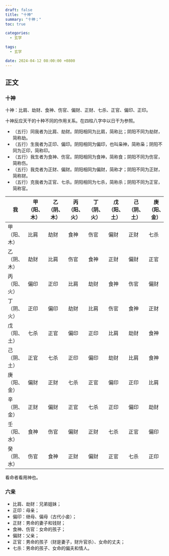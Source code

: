 ```yaml
---
draft: false
title: "十神"
summary: "十神；"
toc: true

categories:
  - 玄学

tags:
  - 玄学

date: 2024-04-12 08:00:00 +0800
---
```


## 正文

### 十神

十神：比肩、劫财、食神、伤官、偏财、正财、七杀、正官、偏印、正印。

十神反应天干的十种不同的作用关系。在四柱八字中以日干为参照。

- （五行）同我者为比肩、劫财。阴阳相同为比肩，简称比；阴阳不同为劫财，简称劫。
- （五行）生我者为正印、偏印。阴阳相同为偏印，也叫枭神，简称枭；阴阳不同为正印，简称印。
- （五行）我生者为食神、伤官。阴阳相同为食神，简称食；阴阳不同为伤官，简称伤。
- （五行）我克者为正财、偏财。阴阳相同为偏财，简称才；阴阳不同为正财，简称财。
- （五行）克我者为正官、七杀。阴阳相同为七杀，简称杀；阴阳不同为正官，简称官。

| 我      | 甲（阳、木） | 乙（阴、木） | 丙（阳、火） | 丁（阴、火） | 戊（阳、土） | 己（阴、土） | 庚（阳、金） | 辛（阴、金） | 壬（阳、水） | 癸（阴、水） |
|--------|--------|--------|--------|--------|--------|--------|--------|--------|--------|--------|
| 甲（阳、木） | 比肩     | 劫财     | 食神     | 伤官     | 偏财     | 正财     | 七杀     | 正官     | 偏印     | 正印     |
| 乙（阴、木） | 劫财     | 比肩     | 伤官     | 食神     | 正财     | 偏财     | 正官     | 七杀     | 正印     | 偏印     |
| 丙（阳、火） | 偏印     | 正印     | 比肩     | 劫财     | 食神     | 伤官     | 偏财     | 正财     | 七杀     | 正官     |
| 丁（阴、火） | 正印     | 偏印     | 劫财     | 比肩     | 伤官     | 食神     | 正财     | 偏财     | 正官     | 七杀     |
| 戊（阳、土） | 七杀     | 正官     | 偏印     | 正印     | 比肩     | 劫财     | 食神     | 伤官     | 偏财     | 正财     |
| 己（阴、土） | 正官     | 七杀     | 正印     | 偏印     | 劫财     | 比肩     | 食神     | 正财     | 偏财     | 正官     |
| 庚（阳、金） | 偏财     | 正财     | 七杀     | 正官     | 偏印     | 正印     | 比肩     | 劫财     | 食神     | 伤官     |
| 辛（阴、金） | 正财     | 偏财     | 正官     | 七杀     | 正印     | 偏印     | 劫财     | 比肩     | 伤官     | 食神     |
| 壬（阳、水） | 食神     | 伤官     | 偏财     | 正财     | 七杀     | 正官     | 偏印     | 正印     | 比肩     | 劫财     |
| 癸（阴、水） | 伤官     | 食神     | 正财     | 偏财     | 正官     | 七杀     | 正印     | 偏印     | 劫财     | 比肩     |

看命者看用神也。

### 六亲

- 比肩、劫财：兄弟姐妹；
- 正印：母亲；
- 偏印：继母、偏母（古代小妾）；
- 正财：男命的妻子和钱财；
- 食神、伤官：女命的孩子；
- 偏财：父亲；
- 正官：男命的孩子（财是妻子，财升官杀）、女命的丈夫；
- 七杀：男命的孩子、女命的偏夫和情人。
